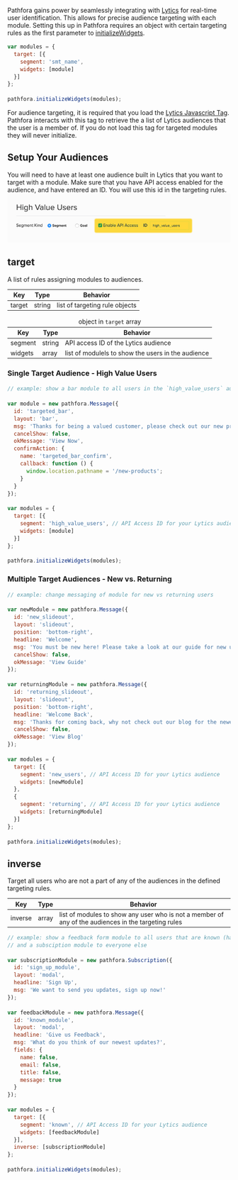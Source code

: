 Pathfora gains power by seamlessly integrating with [Lytics](http://www.getlytics.com/) for real-time user identification. This allows for precise audience targeting with each module. Setting this up in Pathfora requires an object with certain targeting rules as the first parameter to [initializeWidgets](/api/methods.md#initializewidgets).

``` javascript
var modules = {
  target: [{
    segment: 'smt_name',
    widgets: [module]
  }]
};

pathfora.initializeWidgets(modules);
```

For audience targeting, it is required that you load the [Lytics Javascript Tag](https://activate.getlytics.com/documentation/jstag_anon). Pathfora interacts with this tag to retrieve the a list of Lytics audiences that the user is a member of. If you do not load this tag for targeted modules they will never initialize. 

## Setup Your Audiences

You will need to have at least one audience built in Lytics that you want to target with a module. Make sure that you have API access enabled for the audience, and have entered an ID. You will use this id in the targeting rules.
<img class="full" src="../assets/api_access.jpg" alt="Lytics Audience API Acess">

## target

A list of rules assigning modules to audiences.

<table>
  <thead>
    <tr>
      <th>Key</th>
      <th>Type</th>
      <th>Behavior</th>
    </tr>
  </thead>
  
  <tr>
    <td>target</td>
    <td>string</td>
    <td>list of targeting rule objects</td>
  </tr>
  <tr>
</table>

<table>
  <thead>
    <tr>
      <td colspan="3" align="center">object in <code>target</code> array</td>
    </tr>
    <tr>
      <th>Key</th>
      <th>Type</th>
      <th>Behavior</th>
    </tr>
  </thead>

  <tr>
    <td>segment</td>
    <td>string</td>
    <td>API access ID of the Lytics audience</td>
  </tr>
  <tr>
    <td>widgets</td>
    <td>array</td>
    <td>list of modulels to show the users in the audience</td>
  </tr>
</table>


### Single Target Audience - High Value Users

``` javascript
// example: show a bar module to all users in the `high_value_users` audience promoting new products

var module = new pathfora.Message({
  id: 'targeted_bar',
  layout: 'bar',
  msg: 'Thanks for being a valued customer, please check out our new products.',
  cancelShow: false,
  okMessage: 'View Now',
  confirmAction: {
    name: 'targeted_bar_confirm',
    callback: function () {
      window.location.pathname = '/new-products';
    }
  }
});

var modules = {
  target: [{
    segment: 'high_value_users', // API Access ID for your Lytics audience
    widgets: [module]
  }]
};

pathfora.initializeWidgets(modules);
```


### Multiple Target Audiences - New vs. Returning

``` javascript
// example: change messaging of module for new vs returning users

var newModule = new pathfora.Message({
  id: 'new_slideout',
  layout: 'slideout',
  position: 'bottom-right',
  headline: 'Welcome',
  msg: 'You must be new here! Please take a look at our guide for new users.',
  cancelShow: false,
  okMessage: 'View Guide'
});

var returningModule = new pathfora.Message({
  id: 'returning_slideout',
  layout: 'slideout',
  position: 'bottom-right',
  headline: 'Welcome Back',
  msg: 'Thanks for coming back, why not check out our blog for the newest updates?',
  cancelShow: false,
  okMessage: 'View Blog'
});

var modules = {
  target: [{
    segment: 'new_users', // API Access ID for your Lytics audience
    widgets: [newModule]
  },
  {
    segment: 'returning', // API Access ID for your Lytics audience
    widgets: [returningModule]
  }]
};

pathfora.initializeWidgets(modules);

```

## inverse

Target all users who are not a part of any of the audiences in the defined targeting rules.


<table>
  <thead>
    <tr>
      <th>Key</th>
      <th>Type</th>
      <th>Behavior</th>
    </tr>
  </thead>
  
  <tr>
    <td>inverse</td>
    <td>array</td>
    <td>list of modules to show any user who is not a member of any of the audiences in the targeting rules</td>
  </tr>
  <tr>
</table>

``` javascript
// example: show a feedback form module to all users that are known (has email)
// and a subsciption module to everyone else

var subscriptionModule = new pathfora.Subscription({
  id: 'sign_up_module',
  layout: 'modal',
  headline: 'Sign Up',
  msg: 'We want to send you updates, sign up now!'
});

var feedbackModule = new pathfora.Message({
  id: 'known_module',
  layout: 'modal',
  headline: 'Give us Feedback',
  msg: 'What do you think of our newest updates?',
  fields: {
    name: false,
    email: false,
    title: false,
    message: true
  }
});

var modules = {
  target: [{
    segment: 'known', // API Access ID for your Lytics audience
    widgets: [feedbackModule]
  }],
  inverse: [subscriptionModule]
};

pathfora.initializeWidgets(modules);
```
